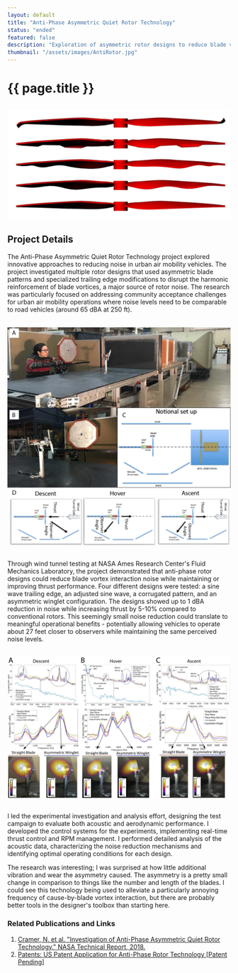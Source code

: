 ```yaml
---
layout: default
title: "Anti-Phase Asymmetric Quiet Rotor Technology"
status: "ended"
featured: false
description: "Exploration of asymmetric rotor designs to reduce blade vortex interactions."
thumbnail: "/assets/images/AntiRotor.jpg"
---
```


<h1 class="project-title">{{ page.title }}</h1>

<div style="text-align: center; margin: 2rem 0;">
    <img src="/assets/images/AntiRotor.jpg" alt="Rotor Design Comparison" title="Anti-Phase Asymmetric Quiet Rotor Technology" style="max-width: 100%; height: auto; display: block; margin: 0 auto;">
</div>

## Project Details

The Anti-Phase Asymmetric Quiet Rotor Technology project explored innovative approaches to reducing noise in urban air mobility vehicles. The project investigated multiple rotor designs that used asymmetric blade patterns and specialized trailing edge modifications to disrupt the harmonic reinforcement of blade vortices, a major source of rotor noise. The research was particularly focused on addressing community acceptance challenges for urban air mobility operations where noise levels need to be comparable to road vehicles (around 65 dBA at 250 ft).

<div style="text-align: center; margin: 2rem 0;">
    <img src="/assets/images/RotorTest.jpg" alt="Rotor Test Setup" title="NASA Ames Research Center's Fluid Mechanics Laboratory Aeroacustic Test Setup" style="max-width: 100%; height: auto; display: block; margin: 0 auto;">
</div>

Through wind tunnel testing at NASA Ames Research Center's Fluid Mechanics Laboratory, the project demonstrated that anti-phase rotor designs could reduce blade vortex interaction noise while maintaining or improving thrust performance. Four different designs were tested: a sine wave trailing edge, an adjusted sine wave, a corrugated pattern, and an asymmetric winglet configuration. The designs showed up to 1 dBA reduction in noise while increasing thrust by 5-10% compared to conventional rotors. This seemingly small noise reduction could translate to meaningful operational benefits - potentially allowing vehicles to operate about 27 feet closer to observers while maintaining the same perceived noise levels.

<div style="text-align: center; margin: 2rem 0;">
    <img src="/assets/images/RotorResults.jpg" alt="Rotor Results " title="Results of the Rotor Designs in Different Configurations" style="max-width: 100%; height: auto; display: block; margin: 0 auto;">
</div>

I led the experimental investigation and analysis effort, designing the test campaign to evaluate both acoustic and aerodynamic performance. I developed the control systems for the experiments, implementing real-time thrust control and RPM management. I performed detailed analysis of the acoustic data, characterizing the noise reduction mechanisms and identifying optimal operating conditions for each design. 

The research was interesting; I was surprised at how little additional vibration and wear the asymmetry caused. The asymmetry is a pretty small change in comparison to things like the number and length of the blades. I could see this technology being used to alleviate a particularly annoying frequency of cause-by-blade vortex interaction, but there are probably better tools in the designer's toolbox than starting here.

### Related Publications and Links
1. [Cramer, N. et al. "Investigation of Anti-Phase Asymmetric Quiet Rotor Technology." NASA Technical Report, 2018.](https://drive.google.com/file/d/1mbIMNFOCUYeCYmkOTzudhUQeh4A-e4lM/view)
2. [Patents: US Patent Application for Anti-Phase Rotor Technology [Patent Pending]](https://www.freepatentsonline.com/12162591.html)